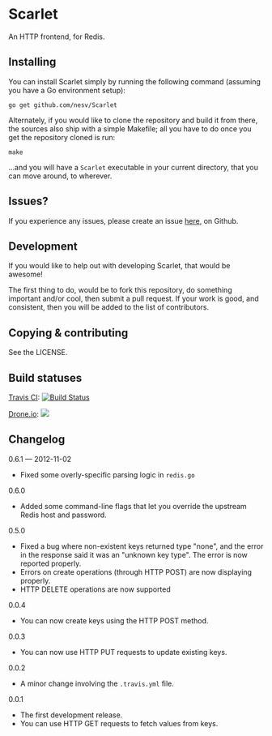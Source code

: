 # Scarlet

An HTTP frontend, for Redis.

## Installing

You can install Scarlet simply by running the following command (assuming you
have a Go environment setup):

    go get github.com/nesv/Scarlet

Alternately, if you would like to clone the repository and build it from there,
the sources also ship with a simple Makefile; all you have to do once you get
the repository cloned is run:

    make

...and you will have a `Scarlet` executable in your current directory, that you
can move around, to wherever.

## Issues?

If you experience any issues, please create an issue [here](https://github.com/nesv/Scarlet/issues),
on Github.

## Development

If you would like to help out with developing Scarlet, that would be awesome!

The first thing to do, would be to fork this repository, do something important
and/or cool, then submit a pull request. If your work is good, and consistent,
then you will be added to the list of contributors.


## Copying & contributing

See the LICENSE.

## Build statuses

[Travis CI](http://travis-ci.org): [![Build Status](https://secure.travis-ci.org/nesv/Scarlet.png)](http://travis-ci.org/nesv/Scarlet)

[Drone.io](https://drone.io): [![](https://drone.io/nesv/Scarlet/status.png)](https://drone.io/nesv/Scarlet/latest)

## Changelog

0.6.1 &mdash; 2012-11-02
*   Fixed some overly-specific parsing logic in `redis.go`

0.6.0
*	Added some command-line flags that let you override the upstream Redis
	host and password.

0.5.0
*	Fixed a bug where non-existent keys returned type "none", and the error
	in the response said it was an "unknown key type". The error is now
	reported properly.
*	Errors on create operations (through HTTP POST) are now displaying
	properly.
*	HTTP DELETE operations are now supported

0.0.4
*	You can now create keys using the HTTP POST method.

0.0.3
*	You can now use HTTP PUT requests to update existing keys.

0.0.2
*	A minor change involving the `.travis.yml` file.

0.0.1
*	The first development release.
*	You can use HTTP GET requests to fetch values from keys.

